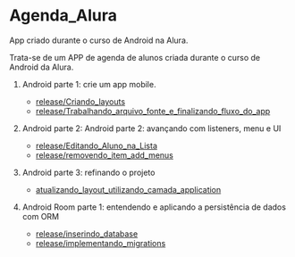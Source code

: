 # Agenda_Alura
App criado durante o curso de Android na Alura.

Trata-se de um APP de agenda de alunos criada durante o curso de Android da Alura.

  1. Android parte 1: crie um app mobile.
     - [release/Criando_layouts](https://github.com/phtrebil/Agenda_Alura/tree/release/Criando_layouts)
     - [release/Trabalhando_arquivo_fonte_e_finalizando_fluxo_do_app](https://github.com/phtrebil/Agenda_Alura/tree/release/Trabalhando_arquivo_fonte_e_finalizando_fluxo_do_app)
  
  2. Android parte 2: Android parte 2: avançando com listeners, menu e UI
     - [release/Editando_Aluno_na_Lista](https://github.com/phtrebil/Agenda_Alura/tree/release/Editando_Aluno_na_Lista)
     - [release/removendo_item_add_menus](https://github.com/phtrebil/Agenda_Alura/tree/release/removendo_item_add_menus)
    
  3. Android parte 3: refinando o projeto 

     - [atualizando_layout_utilizando_camada_application](https://github.com/phtrebil/Agenda_Alura/tree/release/atualizando_layout_utilizando_camada_application)
     
  4. Android Room parte 1: entendendo e aplicando a persistência de dados com ORM
  
     - [release/inserindo_database](https://github.com/phtrebil/Agenda_Alura/tree/release/inserindo_database)
     - [release/implementando_migrations](https://github.com/phtrebil/Agenda_Alura/tree/release/implementando_migrations)

